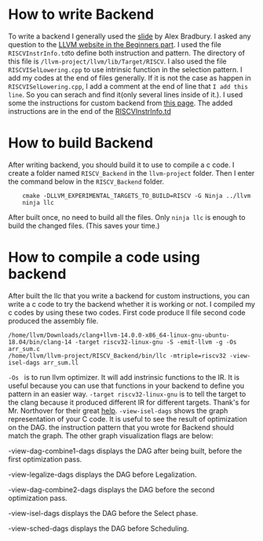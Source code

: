# How to write Backend

To write a backend I generally used the [slide](https://speakerdeck.com/asb/llvm-backend-development-by-example-risc-v) by Alex Bradbury.
I asked any question to the [LLVM website in the Beginners part](https://discourse.llvm.org/c/beginners/17).
I used the file `RISCVInstrInfo.td`to define both instruction and pattern. The directory of this file is `/llvm-project/llvm/lib/Target/RISCV`. I also used the file `RISCVISelLowering.cpp` to use intrinsic function in the selection pattern. I add my codes at the end of files generally. If it is not the case as happen in `RISCVISelLowering.cpp`, I add a comment at the end of line that `I add this line`. So you can serach and find it(only several lines inside of it.).
I used some the instructions for custom backend from [this page](https://raw.githubusercontent.com/riscv/riscv-bitmanip/master/bitmanip-draft.pdf).
The added instructions are in the end of the [RISCVInstrInfo.td](https://github.com/omerguzelelectronicguy/CustomRISC-V_LLVM_Backend/blob/main/RISCVInstrInfo.td)

# How to build Backend
After writing backend, you should build it to use to compile a c code. 
I create a folder named `RISCV_Backend` in the `llvm-project` folder. Then I enter the command below in the `RISCV_Backend` folder.
```
    cmake -DLLVM_EXPERIMENTAL_TARGETS_TO_BUILD=RISCV -G Ninja ../llvm
    ninja llc
```
After built once, no need to build all the files. Only `ninja llc` is enough to build the changed files. (This saves your time.)

# How to compile a code using backend
After built the llc that you write a backend for custom instructions, you can write a c code to try the backend whether it is working or not.
I compiled my c codes by using these two codes.
First code produce ll file second code produced the assembly file.

```
/home/llvm/Downloads/clang+llvm-14.0.0-x86_64-linux-gnu-ubuntu-18.04/bin/clang-14 -target riscv32-linux-gnu -S -emit-llvm -g -Os arr_sum.c
/home/llvm/llvm-project/RISCV_Backend/bin/llc -mtriple=riscv32 -view-isel-dags arr_sum.ll
```
`-Os ` is to run llvm optimizer. It will add instrinsic functions to the IR. It is useful because you can use that functions in your backend to define you pattern in an easier way.
`-target riscv32-linux-gnu` is to tell the target to the clang because it produced different IR for different targets. Thank's for Mr. Northover for their great [help](https://discourse.llvm.org/t/llvm-backend-code-compilation/61646/2).
`-view-isel-dags` shows the graph representation of your C code. It is useful to see the result of optimization on the DAG. the instruction pattern that you wrote for Backend should match the graph.
The other graph visualization flags are below:

-view-dag-combine1-dags displays the DAG after being built, before the first optimization pass.

-view-legalize-dags displays the DAG before Legalization.

-view-dag-combine2-dags displays the DAG before the second optimization pass.

-view-isel-dags displays the DAG before the Select phase.

-view-sched-dags displays the DAG before Scheduling.

